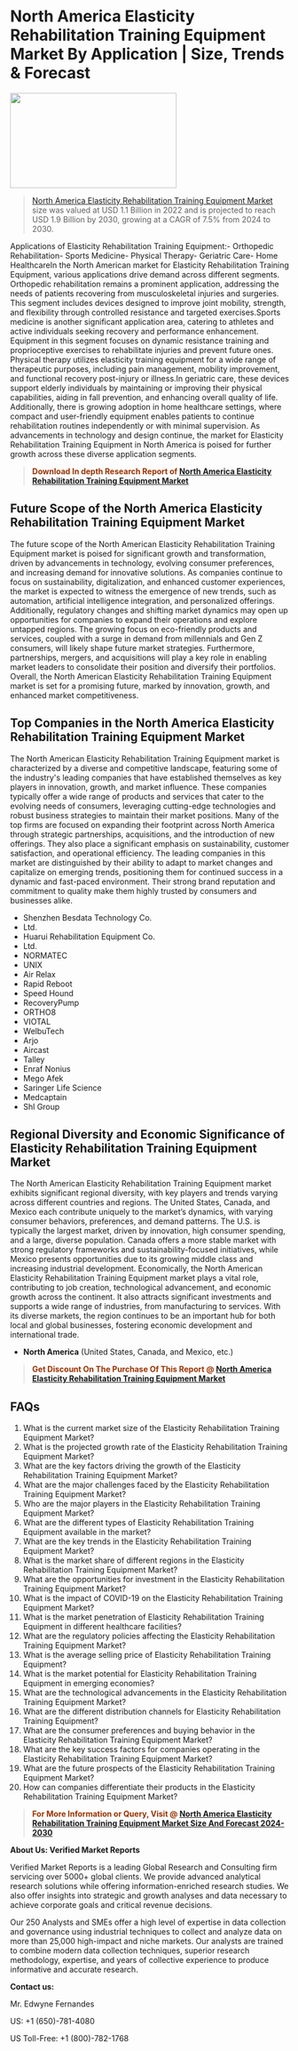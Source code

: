 <p><h1>North America Elasticity Rehabilitation Training Equipment Market By Application | Size, Trends & Forecast</h1><p><img class="aligncenter size-medium wp-image-105565" src="https://ffe5etoiles.com/wp-content/uploads/2025/01/MST7-300x171.png" alt="" width="300" height="171" /></p><blockquote><p><a href="https://www.verifiedmarketreports.com/download-sample/?rid=623574&utm_source=Github-NA&utm_medium=362" target="_blank">North America Elasticity Rehabilitation Training Equipment Market</a> size was valued at USD 1.1 Billion in 2022 and is projected to reach USD 1.9 Billion by 2030, growing at a CAGR of 7.5% from 2024 to 2030.</p></blockquote>Applications of Elasticity Rehabilitation Training Equipment:- Orthopedic Rehabilitation- Sports Medicine- Physical Therapy- Geriatric Care- Home HealthcareIn the North American market for Elasticity Rehabilitation Training Equipment, various applications drive demand across different segments. Orthopedic rehabilitation remains a prominent application, addressing the needs of patients recovering from musculoskeletal injuries and surgeries. This segment includes devices designed to improve joint mobility, strength, and flexibility through controlled resistance and targeted exercises.Sports medicine is another significant application area, catering to athletes and active individuals seeking recovery and performance enhancement. Equipment in this segment focuses on dynamic resistance training and proprioceptive exercises to rehabilitate injuries and prevent future ones. Physical therapy utilizes elasticity training equipment for a wide range of therapeutic purposes, including pain management, mobility improvement, and functional recovery post-injury or illness.In geriatric care, these devices support elderly individuals by maintaining or improving their physical capabilities, aiding in fall prevention, and enhancing overall quality of life. Additionally, there is growing adoption in home healthcare settings, where compact and user-friendly equipment enables patients to continue rehabilitation routines independently or with minimal supervision. As advancements in technology and design continue, the market for Elasticity Rehabilitation Training Equipment in North America is poised for further growth across these diverse application segments.</p><blockquote><p><span style="color: #993300;"><strong>Download In depth Research Report of <a href="https://www.verifiedmarketreports.com/download-sample/?rid=623574&utm_source=Github-NA&utm_medium=362">North America Elasticity Rehabilitation Training Equipment Market</a></strong></span></p></blockquote><h2>Future Scope of the North America Elasticity Rehabilitation Training Equipment Market</h2><p>The future scope of the North American Elasticity Rehabilitation Training Equipment market is poised for significant growth and transformation, driven by advancements in technology, evolving consumer preferences, and increasing demand for innovative solutions. As companies continue to focus on sustainability, digitalization, and enhanced customer experiences, the market is expected to witness the emergence of new trends, such as automation, artificial intelligence integration, and personalized offerings. Additionally, regulatory changes and shifting market dynamics may open up opportunities for companies to expand their operations and explore untapped regions. The growing focus on eco-friendly products and services, coupled with a surge in demand from millennials and Gen Z consumers, will likely shape future market strategies. Furthermore, partnerships, mergers, and acquisitions will play a key role in enabling market leaders to consolidate their position and diversify their portfolios. Overall, the North American Elasticity Rehabilitation Training Equipment market is set for a promising future, marked by innovation, growth, and enhanced market competitiveness.</p><h2>Top Companies in the North America Elasticity Rehabilitation Training Equipment Market</h2><p>The North American Elasticity Rehabilitation Training Equipment market is characterized by a diverse and competitive landscape, featuring some of the industry's leading companies that have established themselves as key players in innovation, growth, and market influence. These companies typically offer a wide range of products and services that cater to the evolving needs of consumers, leveraging cutting-edge technologies and robust business strategies to maintain their market positions. Many of the top firms are focused on expanding their footprint across North America through strategic partnerships, acquisitions, and the introduction of new offerings. They also place a significant emphasis on sustainability, customer satisfaction, and operational efficiency. The leading companies in this market are distinguished by their ability to adapt to market changes and capitalize on emerging trends, positioning them for continued success in a dynamic and fast-paced environment. Their strong brand reputation and commitment to quality make them highly trusted by consumers and businesses alike.</p><p><ul><li>Shenzhen Besdata Technology Co. </li><li> Ltd. </li><li> Huarui Rehabilitation Equipment Co. </li><li> Ltd. </li><li> NORMATEC </li><li> UNIX </li><li> Air Relax </li><li> Rapid Reboot </li><li> Speed Hound </li><li> RecoveryPump </li><li> ORTHO8 </li><li> VIOTAL </li><li> WelbuTech </li><li> Arjo </li><li> Aircast </li><li> Talley </li><li> Enraf Nonius </li><li> Mego Afek </li><li> Saringer Life Science </li><li> Medcaptain </li><li> Shl Group</li></ul></p><h2>Regional Diversity and Economic Significance of Elasticity Rehabilitation Training Equipment Market</h2><p>The North American Elasticity Rehabilitation Training Equipment market exhibits significant regional diversity, with key players and trends varying across different countries and regions. The United States, Canada, and Mexico each contribute uniquely to the market’s dynamics, with varying consumer behaviors, preferences, and demand patterns. The U.S. is typically the largest market, driven by innovation, high consumer spending, and a large, diverse population. Canada offers a more stable market with strong regulatory frameworks and sustainability-focused initiatives, while Mexico presents opportunities due to its growing middle class and increasing industrial development. Economically, the North American Elasticity Rehabilitation Training Equipment market plays a vital role, contributing to job creation, technological advancement, and economic growth across the continent. It also attracts significant investments and supports a wide range of industries, from manufacturing to services. With its diverse markets, the region continues to be an important hub for both local and global businesses, fostering economic development and international trade.</p><ul> <li><strong>North America</strong> (United States, Canada, and Mexico, etc.)</li></ul><blockquote><p><span style="color: #993300;"><strong>Get Discount On The Purchase Of This Report @ <a href="https://www.verifiedmarketreports.com/ask-for-discount/?rid=623574&utm_source=Github-NA&utm_medium=362">North America Elasticity Rehabilitation Training Equipment Market</a></strong></span></p></blockquote><h2>FAQs</h2><p><ol> <li>What is the current market size of the Elasticity Rehabilitation Training Equipment Market?</div><div></li> <li>What is the projected growth rate of the Elasticity Rehabilitation Training Equipment Market?</div><div></li> <li>What are the key factors driving the growth of the Elasticity Rehabilitation Training Equipment Market?</div><div></li> <li>What are the major challenges faced by the Elasticity Rehabilitation Training Equipment Market?</div><div></li> <li>Who are the major players in the Elasticity Rehabilitation Training Equipment Market?</div><div></li> <li>What are the different types of Elasticity Rehabilitation Training Equipment available in the market?</div><div></li> <li>What are the key trends in the Elasticity Rehabilitation Training Equipment Market?</div><div></li> <li>What is the market share of different regions in the Elasticity Rehabilitation Training Equipment Market?</div><div></li> <li>What are the opportunities for investment in the Elasticity Rehabilitation Training Equipment Market?</div><div></li> <li>What is the impact of COVID-19 on the Elasticity Rehabilitation Training Equipment Market?</div><div></li> <li>What is the market penetration of Elasticity Rehabilitation Training Equipment in different healthcare facilities?</div><div></li> <li>What are the regulatory policies affecting the Elasticity Rehabilitation Training Equipment Market?</div><div></li> <li>What is the average selling price of Elasticity Rehabilitation Training Equipment?</div><div></li> <li>What is the market potential for Elasticity Rehabilitation Training Equipment in emerging economies?</div><div></li> <li>What are the technological advancements in the Elasticity Rehabilitation Training Equipment Market?</div><div></li> <li>What are the different distribution channels for Elasticity Rehabilitation Training Equipment?</div><div></li> <li>What are the consumer preferences and buying behavior in the Elasticity Rehabilitation Training Equipment Market?</div><div></li> <li>What are the key success factors for companies operating in the Elasticity Rehabilitation Training Equipment Market?</div><div></li> <li>What are the future prospects of the Elasticity Rehabilitation Training Equipment Market?</div><div></li> <li>How can companies differentiate their products in the Elasticity Rehabilitation Training Equipment Market?</div><div></li></ol></p><blockquote><p><span style="color: #993300;"><strong>For More Information or Query, Visit @ <a href="https://www.verifiedmarketreports.com/product/elasticity-rehabilitation-training-equipment-market/">North America Elasticity Rehabilitation Training Equipment Market Size And Forecast 2024-2030</a></strong></span></p></blockquote><p><strong>About Us: Verified Market Reports</strong></p><p>Verified Market Reports is a leading Global Research and Consulting firm servicing over 5000+ global clients. We provide advanced analytical research solutions while offering information-enriched research studies. We also offer insights into strategic and growth analyses and data necessary to achieve corporate goals and critical revenue decisions.</p><p>Our 250 Analysts and SMEs offer a high level of expertise in data collection and governance using industrial techniques to collect and analyze data on more than 25,000 high-impact and niche markets. Our analysts are trained to combine modern data collection techniques, superior research methodology, expertise, and years of collective experience to produce informative and accurate research.</p><p><strong>Contact us:</strong></p><p>Mr. Edwyne Fernandes</p><p>US: +1 (650)-781-4080</p><p>US Toll-Free: +1 (800)-782-1768</p>
